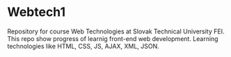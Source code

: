 ﻿# Webtech1
Repository for course Web Technologies at Slovak Technical University FEI.
This repo show progress of learnig front-end web development.
Learning technologies like HTML, CSS, JS, AJAX, XML, JSON.
